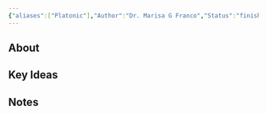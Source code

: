 ```yaml
---
{"aliases":["Platonic"],"Author":"Dr. Marisa G Franco","Status":"finished","ISBN":"‎978-0593331897","Cover":"https://images.isbndb.com/covers/18/97/9780593331897.jpg","Rating":"★★★★★💯","dg-publish":true,"dg-note-icon":"1","title":"Platonic: How the Science of Attachment Can Help You Make--and Keep--Friends","permalink":"/library/books/platonic-how-the-science-of-attachment-can-help-you-make-and-keep-friends/","dgPassFrontmatter":true,"noteIcon":"1","created":"","updated":""}
---
```


## About

## Key Ideas

## Notes
